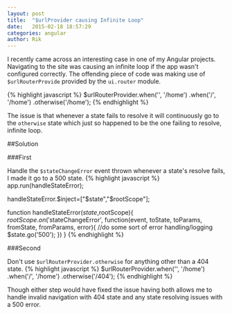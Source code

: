 ```yaml
---
layout: post
title:  "$urlProvider causing Infinite Loop"
date:   2015-02-18 18:57:29
categories: angular
author: Rik
---
```

I recently came across an interesting case in one of my Angular projects. Navigating to the site was causing an infinite loop if the app wasn't configured correctly. The offending piece of code was making use of ``$urlRouterProvide`` provided by the ``ui.router`` module.

{% highlight javascript %}
$urlRouterProvider.when('', '/home')
  .when('/', '/home')
  .otherwise('/home');
{% endhighlight %}

The issue is that whenever a state fails to resolve it will continuously go to the ``otherwise``  state which just so happened to be the one failing to resolve, infinite loop.

##Solution

###First

Handle the ``$stateChangeError`` event thrown whenever a state's resolve fails, I made it go to a 500 state.
{% highlight javascript %}
app.run(handleStateError);

handleStateError.$inject=["$state","$rootScope"];

function handleStateError($state,$rootScope){
  $rootScope.on('$stateChangeError',
    function(event, toState, toParams, fromState, fromParams, error){
      //do some sort of error handling/logging
      $state.go('500');
  })
}
{% endhighlight %}

###Second

Don't use ``$urlRouterProvider.otherwise`` for anything other than a 404 state.
{% highlight javascript %}
$urlRouterProvider.when('', '/home')
  .when('/', '/home')
  .otherwise('/404');
{% endhighlight %}

Though either step would have fixed the issue having both allows me to handle invalid navigation with 404 state and any state resolving issues with a 500 error.
